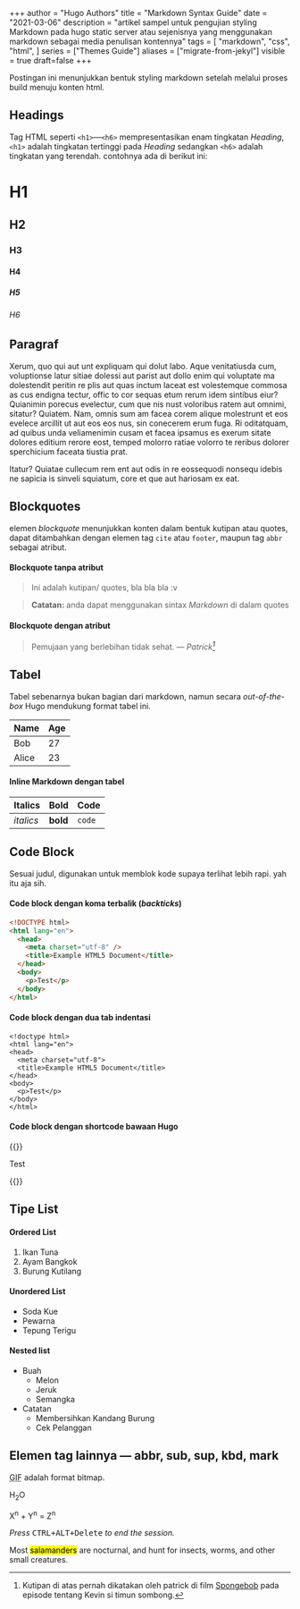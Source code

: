 +++
author = "Hugo Authors"
title = "Markdown Syntax Guide"
date = "2021-03-06"
description = "artikel sampel untuk pengujian styling Markdown pada hugo static server atau sejenisnya yang menggunakan markdown sebagai media penulisan kontennya"
tags = [
    "markdown",
    "css",
    "html",
]
series = ["Themes Guide"]
aliases = ["migrate-from-jekyl"]
visible = true
draft=false
+++

Postingan ini menunjukkan bentuk styling markdown setelah melalui proses build menuju konten html.

## Headings

Tag HTML seperti `<h1>`—`<h6>` mempresentasikan enam tingkatan _Heading_, `<h1>` adalah tingkatan tertinggi pada _Heading_ sedangkan `<h6>` adalah tingkatan yang terendah. contohnya ada di berikut ini:

# H1

## H2

### H3

#### H4

##### H5

###### H6

## Paragraf

Xerum, quo qui aut unt expliquam qui dolut labo. Aque venitatiusda cum, voluptionse latur sitiae dolessi aut parist aut dollo enim qui voluptate ma dolestendit peritin re plis aut quas inctum laceat est volestemque commosa as cus endigna tectur, offic to cor sequas etum rerum idem sintibus eiur? Quianimin porecus evelectur, cum que nis nust voloribus ratem aut omnimi, sitatur? Quiatem. Nam, omnis sum am facea corem alique molestrunt et eos evelece arcillit ut aut eos eos nus, sin conecerem erum fuga. Ri oditatquam, ad quibus unda veliamenimin cusam et facea ipsamus es exerum sitate dolores editium rerore eost, temped molorro ratiae volorro te reribus dolorer sperchicium faceata tiustia prat.

Itatur? Quiatae cullecum rem ent aut odis in re eossequodi nonsequ idebis ne sapicia is sinveli squiatum, core et que aut hariosam ex eat.

## Blockquotes

elemen _blockquote_ menunjukkan konten dalam bentuk kutipan atau quotes, dapat ditambahkan dengan elemen tag `cite` atau `footer`, maupun tag `abbr` sebagai atribut.

#### Blockquote tanpa atribut

> Ini adalah kutipan/ quotes, bla bla bla :v 

> **Catatan:** anda dapat menggunakan sintax _Markdown_ di dalam quotes

#### Blockquote dengan atribut

> Pemujaan yang berlebihan tidak sehat.
> — <cite>Patrick[^1]</cite>

[^1]: Kutipan di atas pernah dikatakan oleh patrick di film [Spongebob](https://id.wikipedia.org/wiki/SpongeBob_SquarePants) pada episode tentang Kevin si timun sombong.

## Tabel

Tabel sebenarnya bukan bagian dari markdown, namun secara _out-of-the-box_ Hugo mendukung format tabel ini.

| Name  | Age |
| ----- | --- |
| Bob   | 27  |
| Alice | 23  |

#### Inline Markdown dengan tabel

| Italics   | Bold     | Code   |
| --------- | -------- | ------ |
| _italics_ | **bold** | `code` |

## Code Block

Sesuai judul, digunakan untuk memblok kode supaya terlihat lebih rapi. yah itu aja sih.

#### Code block dengan koma terbalik (_backticks_)

```html
<!DOCTYPE html>
<html lang="en">
  <head>
    <meta charset="utf-8" />
    <title>Example HTML5 Document</title>
  </head>
  <body>
    <p>Test</p>
  </body>
</html>
```

#### Code block dengan dua tab indentasi

    <!doctype html>
    <html lang="en">
    <head>
      <meta charset="utf-8">
      <title>Example HTML5 Document</title>
    </head>
    <body>
      <p>Test</p>
    </body>
    </html>

#### Code block dengan shortcode bawaan Hugo

{{<highlight html >}}
<html lang="en">
  <head>
    <meta charset="utf-8" />
    <title>Example HTML5 Document</title>
  </head>
  <body>
    <p>Test</p>
  </body>
</html>
{{</highlight >}}

## Tipe List

#### Ordered List

1. Ikan Tuna
2. Ayam Bangkok
3. Burung Kutilang

#### Unordered List

- Soda Kue
- Pewarna
- Tepung Terigu

#### Nested list

- Buah
  - Melon
  - Jeruk
  - Semangka
- Catatan
  - Membersihkan Kandang Burung
  - Cek Pelanggan

## Elemen tag lainnya — abbr, sub, sup, kbd, mark

<abbr title="Graphics Interchange Format">GIF</abbr> adalah format bitmap.

H<sub>2</sub>O

X<sup>n</sup> + Y<sup>n</sup> = Z<sup>n</sup>

_Press_ <kbd><kbd>CTRL</kbd>+<kbd>ALT</kbd>+<kbd>Delete</kbd></kbd> _to end the session._

Most <mark>salamanders</mark> are nocturnal, and hunt for insects, worms, and other small creatures.
